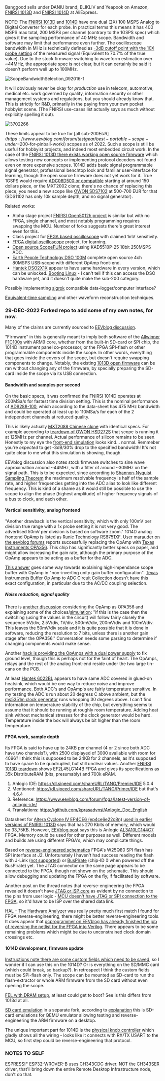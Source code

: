 Banggood sells under DANIU brand, ELIKLIV and Yeapook on Amazon, [FNIRSI 1013D](https://www.aliexpress.com/af/1013d.html) and [FNIRSI 1014D](https://www.aliexpress.com/af/1014d.html) at AliExpress.

NOTE: The [FNIRSI 1013D](http://fnirsi.cn/productinfo/556152.html) and [1014D](http://fnirsi.cn/productinfo/575891.html) have one dual (2X) 100 MSPS Analog to Digital Converter for each probe. In practical terms this means it has 400 MSPS max total, 200 MSPS per channel (contrary to the 1GSPS spec) which gives it the sampling performance of 40 MHz scope. Bandwidth and software may limit that performance even further. The oscilloscope bandwidth in MHz is technically defined as [-3dB cutoff point with the 10X probe setting](https://www.tek.com/en/support/faqs/how-bandwidth-defined-oscilloscope-0) of the measured signal (Equivalent to 70.7% of the true value). Due to the stock firmware switching to waveform estimation over ~44MHz, the appropriate spec is not clear, but it can certainly be said it doesn't perform well up to 100MHz.

![ScopeBandwidthSelection_092016-1](https://user-images.githubusercontent.com/13755049/210172722-59bac364-45af-469d-aeff-836f72458478.jpg "SIGLENT oscilloscope bandwidth determination")

It will obviously never be okay for *production* use in telecom, automotive, medical etc. work governed by quality, information security or other management systems and regulations, but you should already know that. This is strictly for R&D, primarily in the paying from your own pocket hobbyist scene. (The FNIRSI use-cases list actually says as much without explicitly spelling it out).

![3702266](https://user-images.githubusercontent.com/13755049/210172651-015619f0-44b2-4eb2-a4f5-f898484ce5ba.png "FNIRSI 1013D/1014D oscilloscope use-cases")

These limits appear to be true for [all sub-$200EUR](https://www.eevblog.com/forum/testgear/best-portable-scope-under-$200-for-pinball-work/) scopes as of 2022. Such a scope is still be useful for hobbyist projects, and indeed most embedded circuit work. In the case of the [FNIRSI 1013D there exists working open source firmware](https://github.com/pecostm32/FNIRSI_1013D_Firmware) which allows testing new concepts or implementing protocol decoders not found even on more expensive scopes. 1014D adds basic signal programmable signal generator, professional benchtop look and familiar user-interface for learning, though the open source firmware does not yet work for it. True 1GSPS would require [ADC08D500 or compatible](https://www.ti.com/product/ADC08D500/part-details/ADC08D500CIYB/NOPB) starting at around 150 dollars piece, or the MXT2002 clone; there's no chance of replacing this piece, you need a new scope like [OWON SDS7102](https://www.aliexpress.com/af/sds7102.html) at 500-700 EUR for that (SDS1102 has only 10k sample depth, and no signal generator).

Related works:
* Alpha stage project [FNIRSI Open5012h project](https://github.com/ataradov/open-5012h) is similar but with no FPGA, single channel, and most notably programming requires swapping the MCU. Number of forks suggests there's great interest even for this.
* Class project for [FPGA based oscilloscope](https://github.com/agural/FPGA-Oscilloscope) with claimed 1mV sensitivity.
* [FPGA digital oscilloscope](https://www.fpga4fun.com/digitalscope.html) project, for learning.
* [Open source ScopeFUN project](https://www.scopefun.com/) using KAD5510P-25 10bit 250MSPS ADC.
* [Earth People Technology DSO 100M](https://earthpeopletechnology.com/digital_storage_oscilloscope_dso_100m) complete open source 4ch 80MSPS USB-scope with different OpAmp front-end.
* [Hantek DSO2X1X](https://www.eevblog.com/forum/testgear/hacking-the-dso2x1x/) appear to have same hardware in every version, which can be unlocked. [Booting Linux](https://github.com/AndrewBCN/Hantek_DSO2x1x_Linux) - I can't tell if this can access the DSO hardware yet, and it doesn't quite make the sub-200 category.

Possibly implementing [sigrok](https://sigrok.org/wiki/Main_Page) compatible data-logger/computer interface?

[Equivalent-time sampling](https://www.tek.com/en/documents/application-note/real-time-versus-equivalent-time-sampling) and other waveform reconstruction techniques.

### 29-DEC-2022 Forked repo to add some of my own notes, for now.

Many of the claims are currently sourced to [EEVblog discussion](https://www.eevblog.com/forum/testgear/new-bench-scope-fnirsi-1014d-7-1gsas/msg4604008/#msg4604008).

"Firmware" in this is generally meant to imply both software of the [Allwinner F1C100s](https://www.cnx-software.com/2022/01/27/allwinner-f1c100s-handheld-computer-should-cost-15-to-manufacture/) with ARM9 core, whether from the built-in SD-card or SPI chip, the 1014D instrument panel co-processor, or the FPGA SPI-flash or other programmable components inside the scope. In other words, everything that goes inside the covers of the scope, but doesn't require swapping components to change. Notably, the existing [1013D open firmware](https://github.com/pecostm32/FNIRSI_1013D_Firmware) can be ran without changing any of the firmware, by specially preparing the SD-card inside the scope via its USB connection.

#### Bandwidth and samples per second

On the basic specs, it was confirmed the FNIRSI 1014D operates at 200MSa/s for fastest time division setting. This is the nominal performance of [AD9288-100](https://www.analog.com/media/en/technical-documentation/data-sheets/AD9288.pdf), which according to the data-sheet has 475 MHz bandwidth and could be operated at least up to 110MSa/s for each of the 2 independent channels at reduced quality.

This is likely actually [MXT2088 Chinese clone](http://web.archive.org/web/20211001051828/http://www.mxtronics.com/n107/n124/n181/n184/c692/attr/2630.pdf) with identical specs. For example according to [teardown of OWON HSD272S](http://www.kerrywong.com/2021/09/18/teardown-of-an-owon-hds272s-3-in-1-handheld-oscilloscope-dmm-awg-compared-with-hantek-2d72/) that scope is running it at 125MHz per channel. Actual performance of silicon remains to be seen. Honestly to my eye the [front-end simulation](https://www.eevblog.com/forum/testgear/fnirsi-1013d-100mhz-tablet-oscilloscope/msg3147914/#msg3147914) looks kind... normal. Remmeber you're *expected* to get -3dB/30% drop to the specified bandwidth! It's not quite clear to me what this simulation is showing, though.

EEVblog discussion also notes stock firmware switches to sine wave approximation around ~44MHz, with a filter of around ~30MHz on the signal path. This is to be expected, since according to [Shannon-Nyquist Sampling Theorem](https://www.allaboutcircuits.com/technical-articles/nyquist-shannon-theorem-understanding-sampled-systems/) the maximum resolvable frequency is half of the sample rate, and higher frequencies getting into the ADC alias to look like different frequency. This is kind of a shame as it would still be possible to use the scope to align the phase (highest amplitude) of higher frequency signals of a bus to clock, and each other.

#### Vertical sensitivity, analog frontend

"Another drawback is the vertical sensitivity, which with only 100mV per division true range with a 1x probe setting it is not very good. The advertised 50mV per division is based on software zoom." 1014D analog frontend OpAmp is listed as [Runic Technology RS8751XF](https://www.run-ic.com/upload/web/uploads/file/20210421/wD788577TDFQf917d01M2Jj2zb6SkR8M.pdf). [User marauder on the eevblog forums](https://www.eevblog.com/forum/testgear/fnirsi-1013d-100mhz-tablet-oscilloscope/msg4354150/#msg4354150) reports successfully replacing the OpAmp with [Texas Instruments OPA356](https://www.ti.com/lit/gpn/opa356). This chip has significantly better specs on paper, and might allow increasing the gain rate, although the primary purpose of the OpAmp appears to be acting as a buffer for the ADC.

[This answer](https://itecnotes.com/electrical/electronic-attenuation-oscilloscope-front-end/](https://electronics.stackexchange.com/questions/58115/how-to-achieve-high-impedance-input-on-opamp-without-sacrificing-bandwidth)) goes some way towards explaining high-impendance scope buffer with OpAmp in "non-inverting unity gain buffer configuration". [Texas Instruments Buffer Op Amp to ADC Circuit Collection](https://www.ti.com/lit/pdf/sloa098) doesn't have this exact configuration, in particular due to the AC/DC coupling selection.

##### Noise reduction, signal quality

There is [another discussion](https://www.eevblog.com/forum/testgear/fnirsi-1013d-100mhz-tablet-oscilloscope/msg3148590/#msg3148590) considering the OpAmp as OPA356 and explaining some of the choices/[simulation](https://www.eevblog.com/forum/testgear/fnirsi-1013d-100mhz-tablet-oscilloscope/msg3147914/#msg3147914): "If this is the case then the switching (using the values in the circuit) will follow fairly closely the sequence 5V/div, 2.5V/div, 1V/div, 500mV/div, 200mV/div and 100mV/div.  This leaves the 50mV/div scale and it is quite possible that it is done in software, reducing the resolution to 7 bits, unless there is another gain stage after the OPA356." Conversation needs some parsing to determine if changing components would make sense.

Another [hack is providing the OpAmps with a dual power supply](https://www.eevblog.com/forum/testgear/fnirsi-1013d-100mhz-tablet-oscilloscope/msg4536116/#msg4536116) to fix ground level, though this is perhaps not for the faint of heart. The OpAmps, relays and the rest of the analog front-end reside under the two large tin-cans on the PCB.

At least [Hantek 6022BL](https://sigrok.org/wiki/Hantek_6022BL) appears to have same ADC covered in glued-on heatsink, which would be one way to reduce noise and improve performance. Both ADC's and OpAmp's are fairly temperature sensitive. In my testing the ADC's run about 20 degress C above ambient, but the [ms5351m clock generator](https://www.qrp-labs.com/images/synth/ms5351m.pdf) runs whopping 30 degrees above. I can't find information on temperature stability of the chip, but everything seems to assume that it should be running at roughly room temperature. Adding heat sink without mechanical stresses for the clock generator would be hard. Temperature inside the box will always be bit higher than the room temperature.

#### FPGA work, sample depth

Its FPGA is said to have up to 24KB per channel (4 or 2 since both ADC have two channels?), with 2500 displayed of 3000 available with room for 4096? I think this is supposed to be 24KB for 2 channels, as it's supposed to have space to be quadrupled, but still unclear values. Another [FNIRSI 1013D teardown](https://www.cnx-software.com/2022/11/16/fnirsi-1013d-teardown-and-mini-review-a-portable-oscilloscope-based-on-allwinner-cpu-anlogic-fgpa/) shows EF2L45LG144B FPGA and gives its specifications as 35k DistributeRAM (bits, presumably) and 700k eRAM.

1. Anlogic IDE: https://dl.sipeed.com/shareURL/TANG/Premier/IDE 5.0.4
2. Mentioned: https://dl.sipeed.com/shareURL/TANG/Primer/IDE but that's 4.6.4
3. Reference: https://www.eevblog.com/forum/fpga/latest-version-of-anlogic-ide/
4. Translations: https://github.com/kprasadvnsi/Anlogic_Doc_English

Datasheet for [Altera Cyclone IV EP4CE6 (ep4ce6e22c8n)](https://www.altera-price.com/files/7f/EP4CE40F23C6N.pdf) [used in earlier versions of FNIRSI 1013D](https://www.eevblog.com/forum/testgear/fnirsi-1013d-100mhz-tablet-oscilloscope/msg4027378/#msg4027378) says that has 270 Kbits of memory, which would be 33,75KB. However, [EEVblog post](https://www.eevblog.com/forum/fpga/reverse-engineering-anlogic-al3_10-fpga/) says this is Anlogic [AL3A10LG144C7](https://www.eevblog.com/forum/testgear/fnirsi-1013d-100mhz-tablet-oscilloscope/msg3885095/#msg3885095) FPGA. Memory could be used for other purposes as well. Different models and builds are using different FPGA's, which may complicate things.

Based on [reverse-engineered schematics](https://github.com/pecostm32/FNIRSI-1013D-1014D-Hack/blob/main/Schematics/1014D/Scope_1014D_Data_Acquisition.png) FPGA's W25Q80 SPI flash has SPI interface at J2. Unfortunately I haven't had success reading the flash with J-Link ([not supported](https://www.segger.com/supported-devices/winbond/spi)) or [BusPirate](https://learn.sparkfun.com/tutorials/bus-pirate-v36a-hookup-guide/all) (chip-ID 0 when powered off the BusPirate) yet. The JTAG connector on the same page appears to be connected to the FPGA, though not shown on the schematic. This should allow debugging and updating the FPGA on the fly, if facilitated by software.

Another post on the thread notes that reverse-engineering the FPGA revealed it doesn't have [JTAG or ISP core](https://www.altera-price.com/files/51/DC-VIDEO-TVP5146N.pdf) as evident by no connection to the pins from user logic - [MCU doesn't have JTAG or SPI connection to the FPGA](https://github.com/pecostm32/FNIRSI-1013D-1014D-Hack/blob/main/Schematics/1014D/Scope_1014D_Processor.png), so it'd have to be ISP over the shared data link.

[HAL – The Hardware Analyzer](https://github.com/emsec/hal) was really pretty much first match I found for FPGA reverse-engineering, there might be better reverse-engineering tools. It does appear that [pcprogrammer on EEVblog has already finished the job of reversing the netlist for the FPGA into Verilog](https://www.eevblog.com/forum/fpga/reverse-engineering-anlogic-al3_10-fpga/50/#lastPost). There appears to be some remaining problems which might be due to unconstrained clock domain crossings etc.

#### 1014D development, firmware update

[Instructions note there are some custom fields which need to be saved](https://github.com/pecostm32/FNIRSI-1013D-1014D-Hack/tree/main/Test%20code/fnirsi_1014d_firmware_backup), so I wonder if I can use this on the 1014D? Or is everything on the SD/MMC card (which could break, so backup?). In retrospect I think the custom fields must be SPI-flash only. The scope can be mounted as SD-card to run the flash-extractor or whole ARM firmware from the SD card without even opening the scope.

[FEL with DRAM setup](https://github.com/pecostm32/FNIRSI-1013D-1014D-Hack/tree/main/Test%20code/fnirsi_1014d_startup_with_fel), at least could get to boot? See is this differs from 1013d at all.

[SD card emulation](https://github.com/froloffw7/FNIRSI-1013D-1014D-Hack) in a separate fork, according to [explanation](https://www.eevblog.com/forum/testgear/fnirsi-1013d-100mhz-tablet-oscilloscope/msg4326355/#msg4326355) this is SD-card emulations for QEMU emulator allowing testing and reverse-engineering the ARM firmware on a desktop.

The unique important part for 1014D is the [physical knob controller](https://github.com/pecostm32/FNIRSI-1013D-1014D-Hack/blob/main/Schematics/1014D/Scope_1014D_User_Interface.png) which gladly shows all the wiring - looks like it connects with RX/TX USART to the MCU, so first step could be reverse-engineering that protocol.

### NOTES TO SELF

ESPRESSIF ESP32-WROVER-B uses CH343CDC driver. NOT the CH343SER driver, that'll bring down the entire Remote Desktop Infrastructure node, don't do that.
